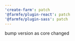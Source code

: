 ```yaml
---
'create-farm': patch
'@farmfe/plugin-react': patch
'@farmfe/plugin-sass': patch
---
```


bump version as core changed
